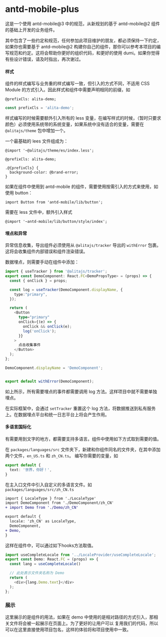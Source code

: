 
# antd-mobile-plus

这是一个使用 antd-mobile@3 中的规范，从新规划的基于 antd-mobile@2 组件的基础上开发的业务组件。

其中包含了一些约定和规范，任何参加此项目维护的朋友，都必须保持一下约定，如果你也需要基于 antd-mobile@2 构建你自己的组件，那你可以参考本项目的编写规范和约定。这将会帮助你更好的组织代码，和更好的使用 dumi。如果你觉得有些设计错误，请及时指出，再次谢过。

#### 样式

组件的样式编写与业务重的样式编写一致，但引入的方式不同，不适用 CSS Module 的方式引入。因此样式和组件中需要声明相同的前缀，如

```less
@prefixCls: alita-demo;
```

```ts | pure
const prefixCls = 'alita-demo';
```

样式编写的时候需要额外引入所有的 less 变量，在编写样式的时候，（暂时只要求颜色）必须使用系统带的系统变量，如果系统中没有适合的变量，需要在 `@alitajs/theme` 包中增加一个。

一个最基础的 lees 文件组成为：

```less
@import '~@alitajs/theme/es/index.less';

@prefixCls: alita-demo;

.@{prefixCls} {
  background-color: @brand-error;
}
```

如果在组件中使用到 antd-mobile 的组件，需要使用按需引入的方式来使用，如使用 button：

`
import Button from 'antd-mobile/lib/button';
`

需要在 less 文件中，额外引入样式 

`@import '~antd-mobile/lib/button/style/index';`
#### 埋点和异常

异常信息收集，导出组件必须使用从 `@alitajs/tracker` 导出的 `withError` 包裹。这将会收集组件内部错误和组件渲染错误。

数据埋点，则需要手动在组件中添加：

```ts | pure
import { useTracker } from '@alitajs/tracker';
export const DemoComponent: React.FC<DemoPropsType> = (props) => {
  const { onClick } = props;

  const log = useTracker(DemoComponent.displayName, {
    type:"primary",
  });

  return (
    <Button
      type="primary"
      onClick={(e) => {
        onClick && onClick(e);
        log('onClick');
      }}
    >
      点击收集事件
    </Button>
  );
};

DemoComponent.displayName = 'DemoComponent';


export default withError(DemoComponent);
```

如上所示，所有需要埋点的事件都需要调用 log 方法。这样项目中就不需要单独埋点。

在实际框架中，会通过 `setTracker` 重置这个 log 方法，将数据推送到私有服务上。在数据埋点平台和统一日志平台上将会产生作用。

#### 多语言国际化

有需要用到文字的地方，都需要支持多语言。组件中使用如下方式取到需要的值。

在 `packages/languages/src` 文件夹下，新建和你组件同名的文件夹，在其中添加两个文件，`en_US.ts` 和 `zh_CN.ts`。
编写你需要的变量，如

```ts
export default {
  text: '世界，你好！',
}
```

在主入口文件中引入自定义的多语言文件。如 `packages/languages/src/zh_CN.ts`

```diff
import { LocaleType } from './LocaleType'
import DemoComponent from './DemoComponent/zh_CN'
+ import Demo from './Demo/zh_CN'

export default {
  locale: 'zh_CN' as LocaleType,
  DemoComponent,
+ Demo,
}

```

这样在组件中，可以通过如下hooks方法取值。

```ts
import useCompleteLocale from '../LocaleProvider/useCompleteLocale';
export const Demo: React.FC = (props) => {
  const lang = useCompleteLocale()

  // 此处表示文件夹名称为 Demo
  return (
    <div>{lang.Demo.text}</div>
  );
};
```

### 展示

这里展示的是组件的用法，如果在 demo 中使用的是相对路径的方式引入，那相关文件将会被一起展示在页面上。为了更好的让用户可以
复用我们的代码，所以可以在这里直接使用项目包名，这样的体验将和项目使用中一致。

<code src="./demos/basic.tsx" />
